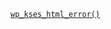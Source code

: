 <p><code><a href="https://developer.wordpress.org/reference/functions/wp_kses_html_error/">wp_kses_html_error()</a></code></p>

